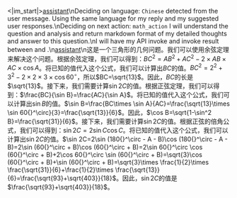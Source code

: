 <|im_start|>[assistant](#inner_monologue)\nDeciding on language: `Chinese` detected from the user message. Using the same language for my reply and my suggested user responses.\nDeciding on next action: `math_action` I will understand the question and analysis and return markdown format of my detailed thoughts and answer to this question.\nI will have my API invoke and invoke result between <thought> and </thought>.\n[assistant](#math_action)\n这是一个三角形的几何问题。我们可以使用余弦定理来解决这个问题。根据余弦定理，我们可以得到：$BC^2=AB^2+AC^2-2\times AB\times AC\times \cos A$。将已知的值代入这个公式，我们可以计算出$BC$的值。$BC^2=2^2+3^2-2\times 2\times 3\times \cos 60{}^\circ$，所以$BC=\sqrt{13}$。因此，$BC$的长是$\sqrt{13}$。接下来，我们需要计算$\sin 2C$的值。根据正弦定理，我们可以得到：$\frac{BC}{\sin B}=\frac{AC}{\sin A}$。将已知的值代入这个公式，我们可以计算出$\sin B$的值。$\sin B=\frac{BC\times \sin A}{AC}=\frac{\sqrt{13}\times \sin 60{}^\circ}{3}=\frac{\sqrt{13}}{6}$。因此，$\cos B=\sqrt{1-\sin^2 B}=\frac{\sqrt{31}}{6}$。接下来，我们需要计算$\sin 2C$的值。根据正弦的倍角公式，我们可以得到：$\sin 2C=2\sin C\cos C$。将已知的值代入这个公式，我们可以计算出$\sin 2C$的值。$\sin 2C=2\sin (180{}^\circ - A - B)\cos (180{}^\circ - A - B)=2\sin (60{}^\circ + B)\cos (60{}^\circ + B)=2\sin 60{}^\circ \cos (60{}^\circ + B)+2\cos 60{}^\circ \sin (60{}^\circ + B)=\sqrt{3}\cos (60{}^\circ + B)+\sin (60{}^\circ + B)=\sqrt{3}\times \frac{1}{2}\times \frac{\sqrt{31}}{6}+\frac{1}{2}\times \frac{\sqrt{13}}{6}=\frac{\sqrt{93}+\sqrt{403}}{18}$。因此，$\sin 2C$的值是$\frac{\sqrt{93}+\sqrt{403}}{18}$。